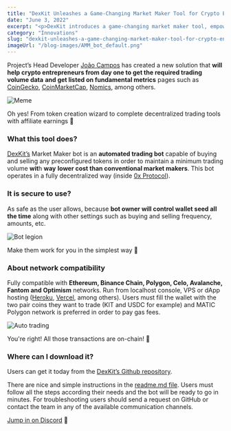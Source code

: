 ```yaml
---
title: "DexKit Unleashes a Game-Changing Market Maker Tool for Crypto Entrepreneurs"
date: "June 3, 2022"
excerpt: "<p>DexKit introduces a game-changing market maker tool, empowering crypto entrepreneurs with essential trading volume data and listing opportunities. Discover the fully decentralized Market Maker bot, ensuring utmost security and compatibility across major networks. Download and set up the bot effortlessly, supported by our dedicated team for any troubleshooting. Experience a new level of trading with DexKit&#8217;s innovative solution.</p> "
category: "Innovations"
slug: "dexkit-unleashes-a-game-changing-market-maker-tool-for-crypto-entrepreneurs"
imageUrl: "/blog-images/AMM_bot_default.png"
---
```


Project’s Head Developer [João Campos](https://github.com/JoaoCampos89) has created a new solution that **will help crypto entrepreneurs from day one to get the required trading volume data** **and get listed on fundamental metrics** pages such as [CoinGecko](https://coingecko.com), [CoinMarketCap](https://coinmarketcap.com), [Nomics](https://nomics.com/), among others.

![Meme](https://dexkit.com/wp-content/uploads/your_crypto_business.jpg)

Oh yes! From token creation wizard to complete decentralized trading tools with affiliate earnings 🤑

### What this tool does?

[DexKit’s](https://dexkit.com/) Market Maker bot is an **automated trading bot** capable of buying and selling any preconfigured tokens in order to maintain a minimum trading volume **wit**h **way** **lower cost than conventional market makers**. This bot operates in a fully decentralized way (inside [0x Protocol](https://0x.org/)).

### It is secure to use?

As safe as the user allows, because **bot owner will control wallet seed all the time** along with other settings such as buying and selling frequency, amounts, etc.

![Bot legion](https://dexkit.com/wp-content/uploads/bot_legion.gif)

Make them work for you in the simplest way 🤖

### About network compatibility

Fully compatible with **Ethereum, Binance Chain, Polygon, Celo, Avalanche, Fantom and Optimism** networks. Run from localhost console, VPS or dApp hosting ([Heroku](http://heroku.com/), [Vercel](https://vercel.com), among others). Users must fill the wallet with the two pair coins they want to trade (KIT and USDC for example) and MATIC Polygon network is preferred in order to pay gas fees.

![Auto trading](https://dexkit.com/wp-content/uploads/defi_trading_automode.png)

You're right! All those transactions are on-chain! 👀

### Where can I download it?

Users can get it today from the [DexKit’s Github repository](https://github.com/DexKit/trading-bot).

There are nice and simple instructions in the [readme.md file](https://github.com/DexKit/trading-bot#readme). Users must follow all the steps according their needs and the bot will be ready to go in minutes. For troubleshooting users should send a request on GitHub or contact the team in any of the available communication channels.

[Jump in on Discord](https://discord.gg/9NT7YCn987) 📣
